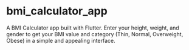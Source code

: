 # bmi_calculator_app
A BMI Calculator app built with Flutter. Enter your height, weight, and gender to get your BMI value and category (Thin, Normal, Overweight, Obese) in a simple and appealing interface.
